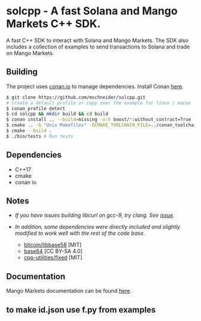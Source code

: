 # solcpp - A fast Solana and Mango Markets C++ SDK.
A fast C++ SDK to interact with Solana and Mango Markets. The SDK also includes a collection of examples to send transactions to Solana and trade on Mango Markets.

## Building
  

The project uses [conan.io](https://conan.io/) to manage dependencies. Install Conan [here](https://conan.io/downloads.html).
```sh
$ git clone https://github.com/mschneider/solcpp.git
# Create a default profile or copy over the example for linux / macos
$ conan profile detect
$ cd solcpp && mkdir build && cd build
$ conan install .. --build=missing -o:h boost/*:without_contract=True -o:h boost/*:without_fiber=True -o:h boost/*:without_graph=True -o:h boost/*:without_graph_parallel=True -o:h boost/*:without_json=True -o:h boost/*:without_log=True -o:h boost/*:without_math=True -o:h boost/*:without_mpi=True -o:h boost/*:without_nowide=True -o:h boost/*:without_program_options=True -o:h boost/*:without_python=True -o:h boost/*:without_stacktrace=True -o:h boost/*:without_test=True -o:h boost/*:without_timer=True -o:h boost/*:without_type_erasure=True -o:h boost/*:without_wave=True -s build_type=Release
$ cmake .. -G "Unix Makefiles" -DCMAKE_TOOLCHAIN_FILE=../conan_toolchain.cmake -DCMAKE_POLICY_DEFAULT_CMP0091=NEW -DCMAKE_BUILD_TYPE=Release
$ cmake --build .
$ ./bin/tests # Run tests
```

## Dependencies  
- C++17
- cmake
- conan io
## Notes
- _If you have issues building libcurl on gcc-9, try clang. See
  [issue](https://github.com/curl/curl/issues/4821)._

- _In addition, some dependencies were directly included and slightly modified to
  work well with the rest of the code base._
    - [bitcoin/libbase58](https://github.com/bitcoin/libbase58/tree/b1dd03fa8d1be4be076bb6152325c6b5cf64f678) [MIT]
    - [base64](https://stackoverflow.com/a/37109258/18072933) [CC BY-SA 4.0]
    - [cpp-utilities/fixed](https://github.com/eteran/cpp-utilities/blob/master/fixed/include/cpp-utilities/fixed.h)
      [MIT]

## Documentation
Mango Markets documentation can be found [here](https://docs.mango.markets/development-resources/client-libraries).

## to make id.json use f.py from examples

